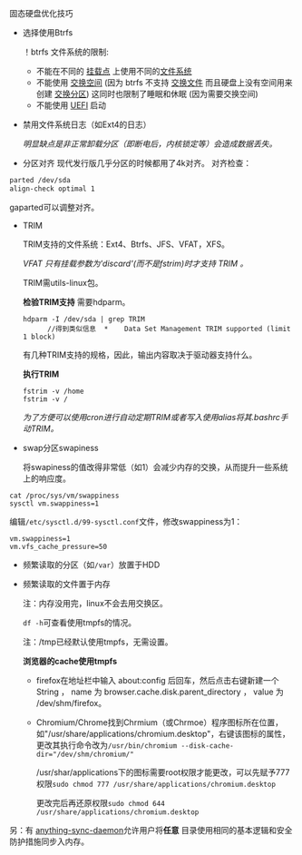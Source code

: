 固态硬盘优化技巧

-   选择使用Btrfs

    ！btrfs 文件系统的限制:

    -  不能在不同的 [挂载点](https://wiki.archlinux.org/index.php/Fstab) 上使用不同的[文件系统](https://wiki.archlinux.org/index.php/File_systems)
    -  不能使用 [交换空间](https://wiki.archlinux.org/index.php/Swap) (因为 btrfs 不支持 [交换文件](https://wiki.archlinux.org/index.php/Swap#Swap_file) 而且硬盘上没有空间用来创建  [交换分区](https://wiki.archlinux.org/index.php/Swap#Swap_partition)) 这同时也限制了睡眠和休眠 (因为需要交换空间) 
    -  不能使用 [UEFI](https://wiki.archlinux.org/index.php/UEFI) 启动

- 禁用文件系统日志（如Ext4的日志）

     *明显缺点是非正常卸载分区（即断电后，内核锁定等）会造成数据丢失。*

- 分区对齐
     现代发行版几乎分区的时候都用了4k对齐。
     对齐检查：
```bash
parted /dev/sda
align-check optimal 1         
```
gaparted可以调整对齐。

-   TRIM

     TRIM支持的文件系统：Ext4、Btrfs、JFS、VFAT，XFS。

     *VFAT 只有挂载参数为'discard'(而不是fstrim)时才支持 TRIM 。*

     TRIM需utils-linux包。

     **检验TRIM支持**
     需要hdparm。

     ```
     hdparm -I /dev/sda | grep TRIM
           //得到类似信息  *    Data Set Management TRIM supported (limit 1 block)
     ```

     有几种TRIM支持的规格，因此，输出内容取决于驱动器支持什么。

     **执行TRIM**

     ```
     fstrim -v /home
     fstrim -v /
     ```

     *为了方便可以使用cron进行自动定期TRIM或者写入使用alias将其.bashrc手动TRIM。*

- swap分区swapiness

    将swapiness的值改得非常低（如1）会减少内存的交换，从而提升一些系统上的响应度。
```shell
cat /proc/sys/vm/swappiness
sysctl vm.swappiness=1
```
​	编辑`/etc/sysctl.d/99-sysctl.conf`文件，修改swappiness为1：     
```
vm.swappiness=1
vm.vfs_cache_pressure=50
```

-   频繁读取的分区（如`/var`）放置于HDD

- 频繁读取的文件置于内存

    注：内存没用完，linux不会去用交换区。

    `df -h`可查看使用tmpfs的情况。

    注：/tmp已经默认使用tmpfs，无需设置。

    **浏览器的cache使用tmpfs**

    -   firefox在地址栏中输入 about:config 后回车，然后点击右键新建一个 String ， name 为 browser.cache.disk.parent_directory ， value 为 /dev/shm/firefox。

    - Chromium/Chrome找到Chrmium（或Chrmoe）程序图标所在位置，如"/usr/share/applications/chromium.desktop"，右键该图标的属性，更改其执行命令改为`/usr/bin/chromium --disk-cache-dir="/dev/shm/chromium/"`

        /usr/shar/applications下的图标需要root权限才能更改，可以先赋予777权限`sudo chmod 777 /usr/share/applications/chromium.desktop`

        更改完后再还原权限`sudo chmod 644 /usr/share/applications/chromium.desktop`

另：有 [anything-sync-daemon](https://aur.archlinux.org/packages/anything-sync-daemon/)允许用户将**任意** 目录使用相同的基本逻辑和安全防护措施同步入内存。